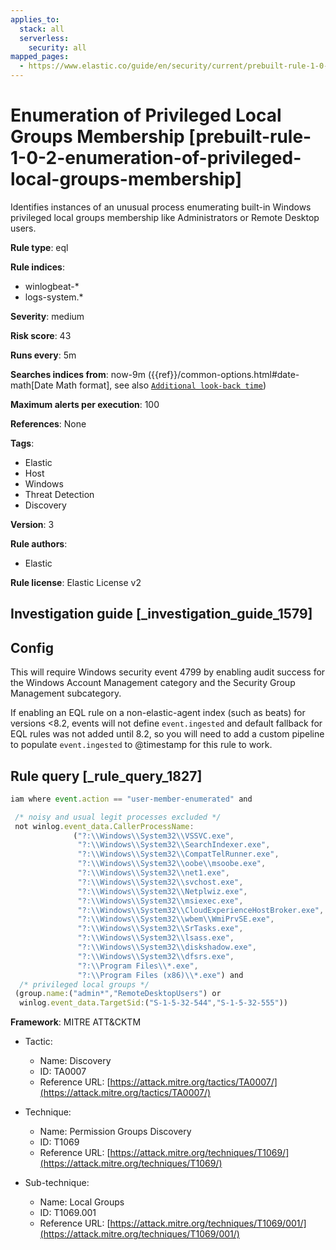 ```yaml
---
applies_to:
  stack: all
  serverless:
    security: all
mapped_pages:
  - https://www.elastic.co/guide/en/security/current/prebuilt-rule-1-0-2-enumeration-of-privileged-local-groups-membership.html
---
```


# Enumeration of Privileged Local Groups Membership [prebuilt-rule-1-0-2-enumeration-of-privileged-local-groups-membership]

Identifies instances of an unusual process enumerating built-in Windows privileged local groups membership like Administrators or Remote Desktop users.

**Rule type**: eql

**Rule indices**:

* winlogbeat-*
* logs-system.*

**Severity**: medium

**Risk score**: 43

**Runs every**: 5m

**Searches indices from**: now-9m ({{ref}}/common-options.html#date-math[Date Math format], see also [`Additional look-back time`](docs-content://solutions/security/detect-and-alert/create-detection-rule.md#rule-schedule))

**Maximum alerts per execution**: 100

**References**: None

**Tags**:

* Elastic
* Host
* Windows
* Threat Detection
* Discovery

**Version**: 3

**Rule authors**:

* Elastic

**Rule license**: Elastic License v2

## Investigation guide [_investigation_guide_1579]

## Config

This will require Windows security event 4799 by enabling audit success for the Windows Account Management category and
the Security Group Management subcategory.

If enabling an EQL rule on a non-elastic-agent index (such as beats) for versions <8.2, events will not define `event.ingested` and default fallback for EQL rules was not added until 8.2, so you will need to add a custom pipeline to populate `event.ingested` to @timestamp for this rule to work.

## Rule query [_rule_query_1827]

```js
iam where event.action == "user-member-enumerated" and

 /* noisy and usual legit processes excluded */
 not winlog.event_data.CallerProcessName:
              ("?:\\Windows\\System32\\VSSVC.exe",
               "?:\\Windows\\System32\\SearchIndexer.exe",
               "?:\\Windows\\System32\\CompatTelRunner.exe",
               "?:\\Windows\\System32\\oobe\\msoobe.exe",
               "?:\\Windows\\System32\\net1.exe",
               "?:\\Windows\\System32\\svchost.exe",
               "?:\\Windows\\System32\\Netplwiz.exe",
               "?:\\Windows\\System32\\msiexec.exe",
               "?:\\Windows\\System32\\CloudExperienceHostBroker.exe",
               "?:\\Windows\\System32\\wbem\\WmiPrvSE.exe",
               "?:\\Windows\\System32\\SrTasks.exe",
               "?:\\Windows\\System32\\lsass.exe",
               "?:\\Windows\\System32\\diskshadow.exe",
               "?:\\Windows\\System32\\dfsrs.exe",
               "?:\\Program Files\\*.exe",
               "?:\\Program Files (x86)\\*.exe") and
  /* privileged local groups */
 (group.name:("admin*","RemoteDesktopUsers") or
  winlog.event_data.TargetSid:("S-1-5-32-544","S-1-5-32-555"))
```

**Framework**: MITRE ATT&CKTM

* Tactic:

    * Name: Discovery
    * ID: TA0007
    * Reference URL: [https://attack.mitre.org/tactics/TA0007/](https://attack.mitre.org/tactics/TA0007/)

* Technique:

    * Name: Permission Groups Discovery
    * ID: T1069
    * Reference URL: [https://attack.mitre.org/techniques/T1069/](https://attack.mitre.org/techniques/T1069/)

* Sub-technique:

    * Name: Local Groups
    * ID: T1069.001
    * Reference URL: [https://attack.mitre.org/techniques/T1069/001/](https://attack.mitre.org/techniques/T1069/001/)



